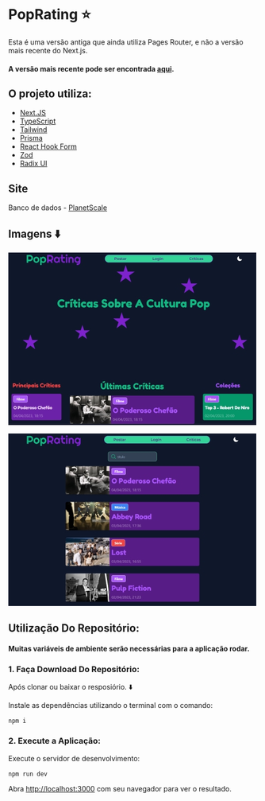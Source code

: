 # PopRating :star:

Esta é uma versão antiga que ainda utiliza Pages Router, e não a versão mais recente do Next.js.

#### A versão mais recente pode ser encontrada [aqui](https://github.com/joaovsampaio/PopRating).

## O projeto utiliza:

- [Next.JS](https://nextjs.org/)
- [TypeScript](https://www.typescriptlang.org/)
- [Tailwind](https://tailwindcss.com/)
- [Prisma](https://www.prisma.io/)
- [React Hook Form](https://react-hook-form.com/)
- [Zod](https://zod.dev/)
- [Radix UI](https://www.radix-ui.com/)

## Site

Banco de dados - [PlanetScale](https://planetscale.com/)

## Imagens :arrow_down:

![Imagem PopRating 1](./public/git/git_home.jpg)

![Imagem PopRating 2](./public/git/git_reviews.jpg)

## Utilização Do Repositório:

#### Muitas variáveis de ambiente serão necessárias para a aplicação rodar.

### 1. Faça Download Do Repositório:

Após clonar ou baixar o resposiório. :arrow_down:

Instale as dependências utilizando o terminal com o comando:

```
npm i
```

### 2. Execute a Aplicação:

Execute o servidor de desenvolvimento:

```
npm run dev
```

Abra [http://localhost:3000](http://localhost:3000) com seu navegador para ver o resultado.
